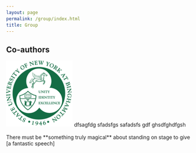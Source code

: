 ```yaml
---
layout: page
permalink: /group/index.html
title: Group
---
```


## Co-authors

<div class="third">
<img src="/images/favicon.png">
  dfsagfdg sfadsfgs safadsfs gdf ghsdfghdfgsh
</div>
<br>There must be **something truly magical** about standing on stage to give [a fantastic speech]

